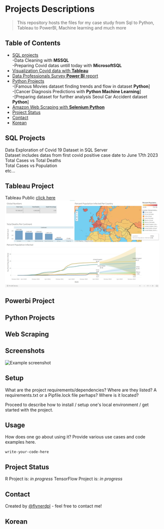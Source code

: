 # Projects Descriptions
>This repository hosts the files for my case study from Sql to Python, Tableau to PowerBI, Machine learning and much more
## Table of Contents
* [SQL projects](#sql-projects)
  <br>-Data Cleaning with **MSSQL** <br>
  -Preparing Covid datas untill today with **MicrosoftSQL**
* [Visualization Covid data with **Tableau**](#tableau-project)
* [Data Professionals Survey **Power BI** report](#powerbi-project)
* [Python Projects](#python-projects)
 <br> -[Famous Movies dataset finding trends and flow in dataset **Python**]<br>
  -[Cancer Diagnosis Predictions with **Python Machine Learning**]<br>
  -[Preparing dataset for further analysis Seoul Car Accident dataset **Python**]
* [Amazon Web Scraping with **Selenium Python**](#web-scraping)
* [Project Status](#project-status)
* [Contact](#contact)
* [Korean](#korean)
<!-- * [License](#license) -->
## SQL Projects
Data Exploration of Covid 19 Dataset in SQL Server<br>
Dataset includes datas from first covid positive case date to June 17th 2023<br>
Total Cases vs Total Deaths <br>
Total Cases vs Population <br>
etc...

## Tableau Project
Tableau Public [click here](https://public.tableau.com/app/profile/furkan.yagiz/viz/CovidPortfolioProject_16870698928110/Dashboard1?publish=yes)<br>
![tableau](./tableau.jpg)

## Powerbi Project


## Python Projects



## Web Scraping












## Screenshots
![Example screenshot](./img/screenshot.png)
<!-- If you have screenshots you'd like to share, include them here. -->


## Setup
What are the project requirements/dependencies? Where are they listed? A requirements.txt or a Pipfile.lock file perhaps? Where is it located?

Proceed to describe how to install / setup one's local environment / get started with the project.


## Usage
How does one go about using it?
Provide various use cases and code examples here.

`write-your-code-here`


## Project Status
R Project is: _in progress_ 
TensorFlow Project is:  _in progress_ 





## Contact
Created by [@flynerdpl](https://www.flynerd.pl/) - feel free to contact me!


## Korean


<!-- Optional -->
<!-- ## License -->
<!-- This project is open source and available under the [... License](). -->

<!-- You don't have to include all sections - just the one's relevant to your project -->
